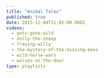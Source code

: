 ```yaml
---
title: "Animal Tales"
published: true
date: 2015-12-04T21:02:00.000Z
videos:
  - pets-gone-wild
  - dolly-the-sheep
  - freeing-willy
  - the-mystery-of-the-missing-bees
  - wild-horse-wars
  - wolves-at-the-door
type: playlists
---
```

